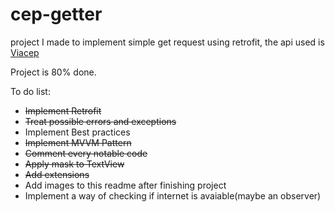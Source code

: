 # cep-getter
project I made to implement simple get request using retrofit, the api used is [Viacep](https://viacep.com.br/)

Project is 80% done.


To do list:
- ~~Implement Retrofit~~
- ~~Treat possible errors and exceptions~~
- Implement Best practices
- ~~Implement MVVM Pattern~~
- ~~Comment every notable code~~
- ~~Apply mask to TextView~~
- ~~Add extensions~~
- Add images to this readme after finishing project
- Implement a way of checking if internet is avaiable(maybe an observer)
